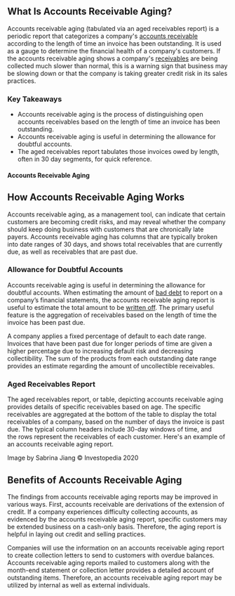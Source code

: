 ## What Is Accounts Receivable Aging?

Accounts receivable aging (tabulated via an aged receivables report) is a periodic report that categorizes a company's [accounts receivable](https://www.investopedia.com/terms/a/accountsreceivable.asp) according to the length of time an invoice has been outstanding. It is used as a gauge to determine the financial health of a company's customers. If the accounts receivable aging shows a company's [receivables](https://www.investopedia.com/terms/r/receivables.asp) are being collected much slower than normal, this is a warning sign that business may be slowing down or that the company is taking greater credit risk in its sales practices.

### Key Takeaways

-   Accounts receivable aging is the process of distinguishing open accounts receivables based on the length of time an invoice has been outstanding.
-   Accounts receivable aging is useful in determining the allowance for doubtful accounts.
-   The aged receivables report tabulates those invoices owed by length, often in 30 day segments, for quick reference.

#### Accounts Receivable Aging

## How Accounts Receivable Aging Works

Accounts receivable aging, as a management tool, can indicate that certain customers are becoming credit risks, and may reveal whether the company should keep doing business with customers that are chronically late payers. Accounts receivable aging has columns that are typically broken into date ranges of 30 days, and shows total receivables that are currently due, as well as receivables that are past due.

### Allowance for Doubtful Accounts

Accounts receivable aging is useful in determining the allowance for doubtful accounts. When estimating the amount of [bad debt](https://www.investopedia.com/terms/b/baddebt.asp) to report on a company’s financial statements, the accounts receivable aging report is useful to estimate the total amount to be [written off](https://www.investopedia.com/terms/w/write-off.asp). The primary useful feature is the aggregation of receivables based on the length of time the invoice has been past due.

A company applies a fixed percentage of default to each date range. Invoices that have been past due for longer periods of time are given a higher percentage due to increasing default risk and decreasing collectibility. The sum of the products from each outstanding date range provides an estimate regarding the amount of uncollectible receivables.

### Aged Receivables Report

The aged receivables report, or table, depicting accounts receivable aging provides details of specific receivables based on age. The specific receivables are aggregated at the bottom of the table to display the total receivables of a company, based on the number of days the invoice is past due. The typical column headers include 30-day windows of time, and the rows represent the receivables of each customer. Here's an example of an accounts receivable aging report. 

Image by Sabrina Jiang © Investopedia 2020

## Benefits of Accounts Receivable Aging

The findings from accounts receivable aging reports may be improved in various ways. First, accounts receivable are derivations of the extension of credit. If a company experiences difficulty collecting accounts, as evidenced by the accounts receivable aging report, specific customers may be extended business on a cash-only basis. Therefore, the aging report is helpful in laying out credit and selling practices.

Companies will use the information on an accounts receivable aging report to create collection letters to send to customers with overdue balances. Accounts receivable aging reports mailed to customers along with the month-end statement or collection letter provides a detailed account of outstanding items. Therefore, an accounts receivable aging report may be utilized by internal as well as external individuals.